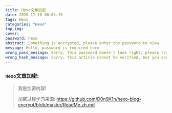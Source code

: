 ```yaml
---
title: Hexo文章加密
date: 2020-11-18 00:02:15
tags: Hexo
categories: "Hexo"
top_img:
cover:
password: hexo
abstract: Something is encrypted, please enter the password to view.
message: Hello, password is required here
wrong_pass_message: Sorry, this password doesn't look right, please try again.
wrong_hash_message: Sorry, this article cannot be verified, but you can still see the decrypted content
---
```


###  `Hexo`文章加密:

> 我是加密内容!
>
> 加密过程学习来源: https://github.com/D0n9X1n/hexo-blog-encrypt/blob/master/ReadMe.zh.md